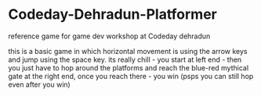 # Codeday-Dehradun-Platformer
 reference game for game dev workshop at Codeday dehradun

this is a basic game in which horizontal movement is using the arrow keys and jump using the space key.
its really chill - you start at left end - then you just have to hop around the platforms and reach the blue-red mythical gate at the right end, once you reach there - you win (psps you can still hop even after you win)
